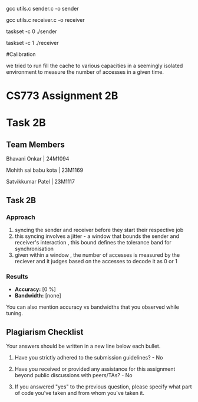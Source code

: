 
gcc utils.c sender.c -o sender

gcc utils.c receiver.c -o receiver 

taskset -c 0 ./sender

taskset -c 1 ./receiver

#Calibration

we tried to run fill the cache to various capacities in a seemingly isolated environment to measure the number of accesses in a given time.

# CS773 Assignment 2B

# Task 2B

## Team Members
Bhavani Onkar | 24M1094

Mohith sai babu kota | 23M1169

Satvikkumar Patel | 23M1117

## Task 2B
### Approach

1. syncing the sender and receiver before they start their respective job
2. this syncing involves a jitter - a window that bounds the sender and receiver's interaction , this bound defines the tolerance band for synchronisation
3. given within a window , the number of accesses is measured by the reciever and it judges based on the accesses to decode it as 0 or 1 



### Results
- **Accuracy:** [0 %]
- **Bandwidth:** [none]

You can also mention accuracy vs bandwidths that you observed while tuning.


## Plagiarism Checklist
Your answers should be written in a new line below each bullet.

1. Have you strictly adhered to the submission guidelines? - No

2. Have you received or provided any assistance for this assignment beyond public discussions with peers/TAs? - No

3. If you answered "yes" to the previous question, please specify what part of code you've taken and from whom you've taken it.

